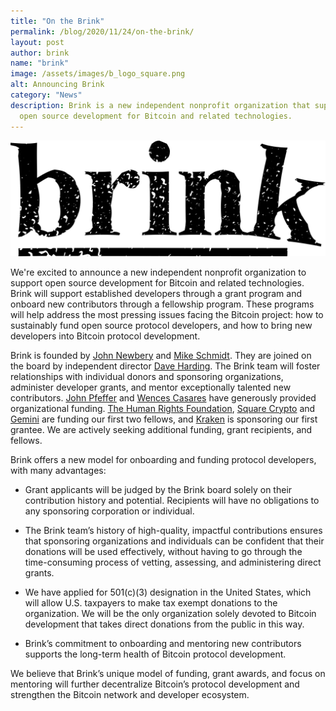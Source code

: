 ```yaml
---
title: "On the Brink"
permalink: /blog/2020/11/24/on-the-brink/
layout: post
author: brink
name: "brink"
image: /assets/images/b_logo_square.png
alt: Announcing Brink
category: "News"
description: Brink is a new independent nonprofit organization that supports
  open source development for Bitcoin and related technologies.
---
```


<img src="/assets/images/brink_logo.png" alt="Announcing Brink">

We're excited to announce a new independent nonprofit organization to support
open source development for Bitcoin and related technologies. Brink will
support established developers through a grant program and onboard new
contributors through a fellowship program. These programs will help address the
most pressing issues facing the Bitcoin project: how to sustainably fund open
source protocol developers, and how to bring new developers into Bitcoin
protocol development.

Brink is founded by [John Newbery][] and [Mike Schmidt][]. They are joined on
the board by independent director [Dave Harding][]. The Brink team will foster
relationships with individual donors and sponsoring organizations, administer
developer grants, and mentor exceptionally talented new contributors. [John
Pfeffer][] and [Wences Casares][] have generously provided organizational
funding. [The Human Rights Foundation][], [Square Crypto][] and [Gemini][] are
funding our first two fellows, and [Kraken][] is sponsoring our first grantee.
We are actively seeking additional funding, grant recipients, and fellows.

Brink offers a new model for onboarding and funding protocol developers, with
many advantages:

- Grant applicants will be judged by the Brink board solely on their
  contribution history and potential. Recipients will have no obligations to
  any sponsoring corporation or individual.

- The Brink team’s history of high-quality, impactful contributions ensures
  that sponsoring organizations and individuals can be confident that their
  donations will be used effectively, without having to go through the
  time-consuming process of vetting, assessing, and administering direct grants.

- We have applied for 501(c)(3) designation in the United States, which will
  allow U.S. taxpayers to make tax exempt donations to the organization. We
  will be the only organization solely devoted to Bitcoin development that takes
  direct donations from the public in this way.

- Brink’s commitment to onboarding and mentoring new contributors supports the
  long-term health of Bitcoin protocol development.

We believe that Brink’s unique model of funding, grant awards, and focus on
mentoring will further decentralize Bitcoin’s protocol development and
strengthen the Bitcoin network and developer ecosystem.

[John Newbery]: https://twitter.com/jfnewbery
[Mike Schmidt]: https://twitter.com/bitschmidty
[Dave Harding]: https://dtrt.org/
[John Pfeffer]: https://uk.linkedin.com/in/john-pfeffer-17021125
[Wences Casares]: https://www.linkedin.com/in/wencesc
[The Human Rights Foundation]: https://hrf.org/
[Square Crypto]: https://squarecrypto.org/
[Gemini]: https://squarecrypto.org/
[Kraken]: https://www.kraken.com/
